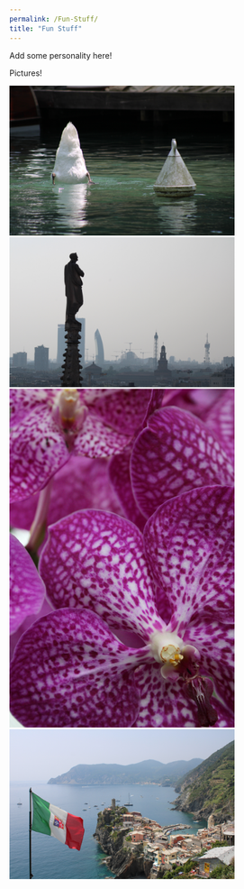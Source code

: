 ```yaml
---
permalink: /Fun-Stuff/
title: "Fun Stuff"
---
```


Add some personality here! 

Pictures!

<img src="/assets/images/IMG_1723.JPG" alt="My photo" width="400">
<img src="/assets/images/IMG_2058.JPG" alt="My photo" width="400">
<img src="/assets/images/IMG_2636.JPG" alt="My photo" width="400">
<img src="/assets/images/IMG_2376.JPG" alt="My photo" width="400">
